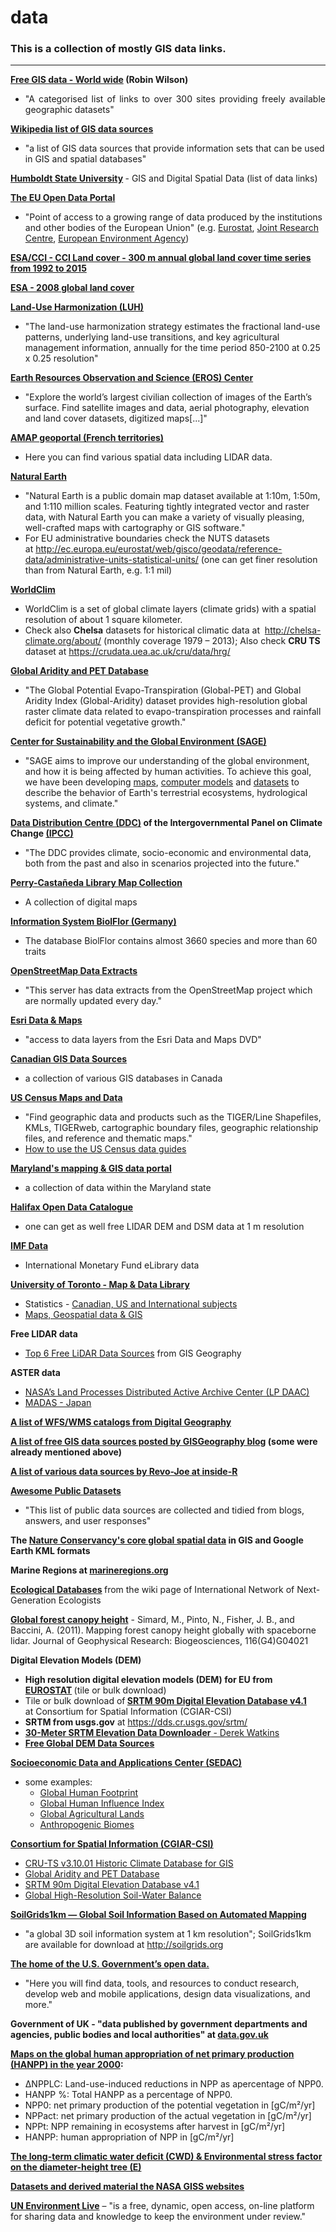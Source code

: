 # data

<h3 style="text-align: justify;"><strong>This is a collection of mostly GIS data links.</strong></h3>

<hr />
<p style="text-align: justify;"><strong><a href="http://freegisdata.rtwilson.com/">Free GIS data - World wide</a> (Robin Wilson)</strong></p>

<ul>
	<li style="text-align: justify;">"A categorised list of links to over 300 sites providing freely available geographic datasets"</li>
</ul>
<strong><a href="https://en.wikipedia.org/wiki/List_of_GIS_data_sources">Wikipedia list of GIS data sources</a></strong>
<ul>
	<li>"a list of GIS data sources that provide information sets that can be used in GIS and spatial databases"</li>
</ul>
<strong><a href="http://libguides.humboldt.edu/c.php?g=303789&p=2025985">Humboldt State University</a> </strong>- GIS and Digital Spatial Data (list of data links)

<strong><a href="https://open-data.europa.eu/en/data">The EU Open Data Portal</a></strong>
<ul>
	<li>"Point of access to a growing range of data produced by the institutions and other bodies of the European Union" (e.g. <a href="https://open-data.europa.eu/en/data/publisher/estat">Eurostat</a>, <a href="https://open-data.europa.eu/en/data/publisher/jrc">Joint Research Centre</a>, <a href="https://open-data.europa.eu/en/data/publisher/eea">European Environment Agency</a>)</li>
</ul>
<strong><a href="http://maps.elie.ucl.ac.be/CCI/viewer/">ESA/CCI - CCI Land cover - 300 m annual global land cover time series from 1992 to 2015</a></strong>

<strong><a href="http://www.esa.int/Our_Activities/Observing_the_Earth/Space_for_our_climate/ESA_global_land_cover_map_available_online">ESA - 2008 global land cover</a></strong>

<strong><a href="http://luh.umd.edu/index.shtml">Land-Use Harmonization (LUH)</a></strong>
<ul>
	<li>"The land-use harmonization strategy estimates the fractional land-use patterns, underlying land-use transitions, and key agricultural management information, annually for the time period 850-2100 at 0.25 x 0.25 resolution"</li>
</ul>
<p id="page-title" class="title"><strong><a href="http://eros.usgs.gov/find-data">Earth Resources Observation and Science (EROS) Center</a></strong></p>

<ul>
	<li>"Explore the world’s largest civilian collection of images of the Earth’s surface. Find satellite images and data, aerial photography, elevation and land cover datasets, digitized maps[...]"</li>
</ul>
<strong><a href="http://vmamapgn-test.mpl.ird.fr:8080/geonetwork/srv/eng/search#fast=index&from=1&to=20&sortBy=title&sortOrder=reverse">AMAP geoportal (French territories)</a></strong>
<ul>
	<li>Here you can find various spatial data including LIDAR data.</li>
</ul>
<strong><a href="http://www.naturalearthdata.com/">Natural Earth</a></strong>
<ul>
	<li>"Natural Earth is a public domain map dataset available at 1:10m, 1:50m, and 1:110 million scales. Featuring tightly integrated vector and raster data, with Natural Earth you can make a variety of visually pleasing, well-crafted maps with cartography or GIS software."</li>
	<li>For EU administrative boundaries check the NUTS datasets at <a href="http://ec.europa.eu/eurostat/web/gisco/geodata/reference-data/administrative-units-statistical-units/">http://ec.europa.eu/eurostat/web/gisco/geodata/reference-data/administrative-units-statistical-units/</a> (one can get finer resolution than from Natural Earth, e.g. 1:1 mil)</li>
</ul>
<strong><a href="http://www.worldclim.org/">WorldClim</a></strong>
<ul>
	<li>WorldClim is a set of global climate layers (climate grids) with a spatial resolution of about 1 square kilometer.</li>
	<li>Check also <strong>Chelsa</strong> datasets for historical climatic data at  <a href="http://chelsa-climate.org/downloads/">http://chelsa-climate.org/about/</a> (monthly coverage 1979 – 2013); Also check <strong>CRU TS</strong> dataset at <a href="https://crudata.uea.ac.uk/cru/data/hrg/">https://crudata.uea.ac.uk/cru/data/hrg/</a></li>
</ul>
<strong><a href="http://www.cgiar-csi.org/data/global-aridity-and-pet-database">Global Aridity and PET Database</a></strong>
<ul>
	<li>"The Global Potential Evapo-Transpiration (Global-PET) and Global Aridity Index (Global-Aridity) dataset provides high-resolution global raster climate data related to evapo-transpiration processes and rainfall deficit for potential vegetative growth."</li>
</ul>
<strong><a href="http://nelson.wisc.edu/sage/data-and-models/">Center for Sustainability and the Global Environment (SAGE)</a></strong>
<ul>
	<li>"SAGE aims to improve our understanding of the global environment, and how it is being affected by human activities. To achieve this goal, we have been developing <a href="http://nelson.wisc.edu/sage/data-and-models/maps.php">maps</a>, <a href="http://nelson.wisc.edu/sage/data-and-models/model-code.php">computer models</a> and <a href="http://nelson.wisc.edu/sage/data-and-models/datasets.php">datasets</a> to describe the behavior of Earth's terrestrial ecosystems, hydrological systems, and climate."</li>
</ul>
<strong><a href="http://www.ipcc-data.org/">Data Distribution Centre (DDC)</a> of the Intergovernmental Panel on Climate Change <a href="http://www.ipcc.ch/">(IPCC)</a></strong>
<ul>
	<li>"The DDC provides climate, socio-economic and environmental data, both from the past and also in scenarios projected into the future."</li>
</ul>
<strong><a href="http://www.lib.utexas.edu/maps/">Perry-Castañeda Library Map Collection</a></strong>
<ul>
	<li>A collection of digital maps</li>
</ul>
<strong><a href="http://www2.ufz.de/biolflor/index.jsp">Information System BiolFlor (Germany)</a></strong>
<ul>
	<li>The database BiolFlor contains almost 3660 species and more than 60 traits</li>
</ul>
<strong><a href="http://download.geofabrik.de/">OpenStreetMap Data Extracts</a></strong>
<ul>
	<li>"This server has data extracts from the OpenStreetMap project which are normally updated every day."</li>
</ul>
<strong><a href="http://www.arcgis.com/home/group.html?owner=esri&title=ESRI%20Data%20%26%20Maps&content=all">Esri Data & Maps</a></strong>
<ul>
	<li>"access to data layers from the Esri Data and Maps DVD"</li>
</ul>
<strong><a href="http://canadiangis.com/data.php">Canadian GIS Data Sources</a></strong>
<ul>
	<li>a collection of various GIS databases in Canada</li>
</ul>
<strong><a href="http://www.census.gov/geo/maps-data/">US Census Maps and Data</a></strong>
<ul>
	<li>"Find geographic data and products such as the TIGER/Line Shapefiles, KMLs, TIGERweb, cartographic boundary files, geographic relationship files, and reference and thematic maps."</li>
	<li><a href="http://www.census.gov/geo/education/howtos.html">How to use the US Census data guides</a></li>
</ul>
<strong><a href="http://imap.maryland.gov/Pages/data.aspx">Maryland's mapping & GIS data portal</a></strong>
<ul>
	<li>a collection of data within the Maryland state</li>
</ul>
<strong><a href="http://catalogue.hrm.opendata.arcgis.com/">Halifax Open Data Catalogue</a></strong>
<ul>
	<li>one can get as well free LIDAR DEM and DSM data at 1 m resolution</li>
</ul>
<strong><a href="http://data.imf.org/?sk=7CB6619C-CF87-48DC-9443-2973E161ABEB">IMF Data</a></strong>
<ul>
	<li>International Monetary Fund eLibrary data</li>
</ul>
<strong><a href="http://mdl.library.utoronto.ca/">University of Toronto - Map & Data Library</a></strong>
<ul>
	<li>Statistics - <a href="http://data.library.utoronto.ca/node/41">Canadian, US and International subjects</a></li>
	<li><a href="http://mdl.library.utoronto.ca/map-gis-home">Maps, Geospatial data & GIS</a></li>
</ul>
<strong>Free LIDAR data</strong>
<ul>
	<li><a href="http://gisgeography.com/top-6-free-lidar-data-sources/">Top 6 Free LiDAR Data Sources</a> from GIS Geography</li>
</ul>
<strong>ASTER data</strong>
<ul>
	<li><a href="https://lpdaac.usgs.gov/dataset_discovery/aster">NASA’s Land Processes Distributed Active Archive Center (LP DAAC)</a></li>
	<li><a href="https://gbank.gsj.jp/madas/">MADAS - Japan</a></li>
</ul>
<strong><a href="http://www.digital-geography.com/list-wfs-catalogs/#.Vw3YI_l97Z4">A list of WFS/WMS catalogs from Digital Geography</a></strong>

<strong><a href="http://gisgeography.com/best-free-gis-data-sources-raster-vector/">A list of free GIS data sources posted by GISGeography blog</a> (some were already mentioned above)</strong>

<strong><a href="http://www.inside-r.org/howto/finding-data-internet">A list of various data sources by Revo-Joe at inside-R</a></strong>

<strong><a href="https://github.com/caesar0301/awesome-public-datasets#education">Awesome Public Datasets</a> </strong>
<ul>
	<li>"This list of public data sources are collected and tidied from blogs, answers, and user responses"</li>
</ul>
<strong>The <a href="http://maps.tnc.org/gis_data.html">Nature Conservancy's core global spatial data</a> in GIS and Google Earth KML formats</strong>

<strong>Marine Regions at <a href="http://www.marineregions.org/downloads.php">marineregions.org</a></strong>

<strong><a href="http://innge.net/wiki/index.php/Ecological_Databases">Ecological Databases</a> </strong>from the wiki page of International Network of Next-Generation Ecologists<strong> </strong>

<strong><a href="http://onlinelibrary.wiley.com/doi/10.1029/2011JG001708/abstract">Global forest canopy height</a></strong> - Simard, M., Pinto, N., Fisher, J. B., and Baccini, A. (2011). Mapping forest canopy height globally with spaceborne lidar. Journal of Geophysical Research: Biogeosciences, 116(G4)G04021

<strong>Digital Elevation Models (DEM)</strong>
<ul>
	<li><strong>High resolution digital elevation models (DEM) for EU from <a href="http://ec.europa.eu/eurostat/web/gisco/geodata/reference-data/elevation/eu-dem-laea">EUROSTAT</a> </strong>(tile or bulk download)</li>
	<li>Tile or bulk download of<strong> <a href="http://www.cgiar-csi.org/data/srtm-90m-digital-elevation-database-v4-1">SRTM 90m Digital Elevation Database v4.1</a></strong> at Consortium for Spatial Information (CGIAR-CSI)</li>
	<li><strong>SRTM from usgs.gov</strong> at <a href="https://dds.cr.usgs.gov/srtm/">https://dds.cr.usgs.gov/srtm/</a></li>
	<li class="r"><a href="http://dwtkns.com/srtm30m/"><strong>30-Meter SRTM Elevation Data Downloader</strong> - Derek Watkins</a></li>
	<li class="r"><strong><a href="http://gisgeography.com/free-global-dem-data-sources/">Free Global DEM Data Sources</a></strong></li>
</ul>
<strong><a href="http://sedac.ciesin.columbia.edu/data/collections/browse">Socioeconomic Data and Applications Center (SEDAC)</a></strong>
<ul>
	<li>some examples:
<ul>
	<li><a href="http://sedac.ciesin.columbia.edu/data/set/wildareas-v2-human-footprint-geographic">Global Human Footprint</a></li>
	<li><a href="http://sedac.ciesin.columbia.edu/data/set/wildareas-v2-human-influence-index-geographic">Global Human Influence Index</a></li>
	<li><a href="http://sedac.ciesin.columbia.edu/data/collection/aglands">Global Agricultural Lands</a></li>
	<li><a href="http://sedac.ciesin.columbia.edu/data/collection/anthromes">Anthropogenic Biomes</a></li>
</ul>
</li>
</ul>
<strong><a href="http://www.cgiar-csi.org/data">Consortium for Spatial Information (CGIAR-CSI)</a></strong>
<ul>
	<li><a href="http://www.cgiar-csi.org/data/uea-cru-ts-v3-10-01-historic-climate-database">CRU-TS v3.10.01 Historic Climate Database for GIS</a></li>
	<li><a href="http://www.cgiar-csi.org/data/global-aridity-and-pet-database">Global Aridity and PET Database</a></li>
	<li><a href="http://www.cgiar-csi.org/data/srtm-90m-digital-elevation-database-v4-1">SRTM 90m Digital Elevation Database v4.1</a></li>
	<li><a href="http://www.cgiar-csi.org/data/global-high-resolution-soil-water-balance">Global High-Resolution Soil-Water Balance</a></li>
</ul>
<strong><a href="http://journals.plos.org/plosone/article?id=10.1371/journal.pone.0105992">SoilGrids1km — Global Soil Information Based on Automated Mapping</a></strong>
<ul>
	<li>"a global 3D soil information system at 1 km resolution"; SoilGrids1km are available for download at <a href="http://soilgrids.org/">http://soilgrids.org</a></li>
</ul>
<strong><a href="https://www.data.gov/">The home of the U.S. Government’s open data.</a></strong>
<ul>
	<li>"Here you will find data, tools, and resources to conduct research, develop web and mobile applications, design data visualizations, and more."</li>
</ul>
<strong>Government of UK - "data published by government departments and agencies, public bodies and local authorities" at <a href="https://data.gov.uk/">data.gov.uk</a></strong>

<strong><a href="http://www.uni-klu.ac.at/socec/inhalt/1191.htm">Maps on the global human appropriation of net primary production (HANPP) in the year 2000</a>:</strong>
<ul>
	<li>ΔNPPLC: Land-use-induced reductions in NPP as apercentage of NPP0.</li>
	<li>HANPP %: Total HANPP as a percentage of NPP0.</li>
	<li>NPP0: net primary production of the potential vegetation in [gC/m²/yr]</li>
	<li>NPPact: net primary production of the actual vegetation in [gC/m²/yr]</li>
	<li>NPPt: NPP remaining in ecosystems after harvest in [gC/m²/yr]</li>
	<li>HANPP: human appropriation of NPP in [gC/m²/yr]</li>
</ul>
<strong><a href="http://chave.ups-tlse.fr/pantropical_allometry.htm#CWD">The long-term climatic water deficit (CWD) & Environmental stress factor on the diameter-height tree (E)</a></strong>

<strong><a href="https://data.giss.nasa.gov/">Datasets and derived material the NASA GISS websites</a></strong>

<a href="http://uneplive.org/"><strong>UN Environment Live</strong></a> – "is a free, dynamic, open access, on-line platform for sharing data and knowledge to keep the environment under review."

 

 
